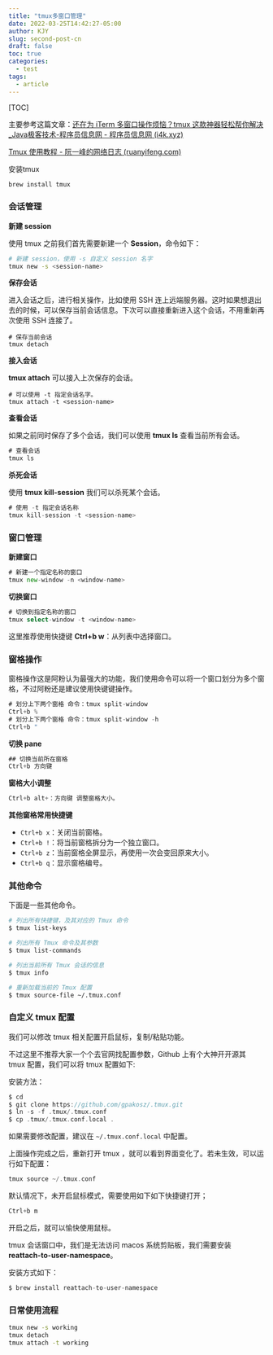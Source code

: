 ```yaml
---
title: "tmux多窗口管理"
date: 2022-03-25T14:42:27-05:00
author: KJY
slug: second-post-cn
draft: false
toc: true
categories:
  - test
tags:
  - article
---
```




[TOC]



主要参考这篇文章：[还在为 iTerm 多窗口操作烦恼？tmux 这款神器轻松帮你解决_Java极客技术-程序员信息网 - 程序员信息网 (i4k.xyz)](https://www.i4k.xyz/article/javageektech/105463104)

[Tmux 使用教程 - 阮一峰的网络日志 (ruanyifeng.com)](https://www.ruanyifeng.com/blog/2019/10/tmux.html)



安装tmux

```bash
brew install tmux
```

### 会话管理

**新建 session**

使用 tmux 之前我们首先需要新建一个 **Session**，命令如下：

```bash
# 新建 session，使用 -s 自定义 session 名字
tmux new -s <session-name>
```

**保存会话**

进入会话之后，进行相关操作，比如使用 SSH 连上远端服务器。这时如果想退出去的时候，可以保存当前会话信息。下次可以直接重新进入这个会话，不用重新再次使用 SSH 连接了。

```
# 保存当前会话
tmux detach
```

**接入会话**

**tmux attach** 可以接入上次保存的会话。

```
# 可以使用 -t 指定会话名字。
tmux attach -t <session-name>
```

**查看会话**

如果之前同时保存了多个会话，我们可以使用 **tmux ls** 查看当前所有会话。

```go
# 查看会话
tmux ls
```

**杀死会话**

使用 **tmux kill-session** 我们可以杀死某个会话。

```go
# 使用 -t 指定会话名称
tmux kill-session -t <session-name>
```

### 窗口管理

**新建窗口**

```go
# 新建一个指定名称的窗口
tmux new-window -n <window-name>
```

**切换窗口**

```go
# 切换到指定名称的窗口
tmux select-window -t <window-name>
```

这里推荐使用快捷键 **Ctrl+b w**：从列表中选择窗口。



### 窗格操作

窗格操作这是阿粉认为最强大的功能，我们使用命令可以将一个窗口划分为多个窗格，不过阿粉还是建议使用快键键操作。

```go
# 划分上下两个窗格 命令：tmux split-window
Ctrl+b %
# 划分上下两个窗格 命令：tmux split-window -h
Ctrl+b "
```

**切换 pane**

```go
## 切换当前所在窗格
Ctrl+b 方向键
```

**窗格大小调整**

```go
Ctrl+b alt+：方向键 调整窗格大小。
```

**其他窗格常用快捷键**

- `Ctrl+b x`：关闭当前窗格。
- `Ctrl+b !`：将当前窗格拆分为一个独立窗口。
- `Ctrl+b z`：当前窗格全屏显示，再使用一次会变回原来大小。
- `Ctrl+b q`：显示窗格编号。

### 其他命令

下面是一些其他命令。

 ```bash
 # 列出所有快捷键，及其对应的 Tmux 命令
 $ tmux list-keys
 
 # 列出所有 Tmux 命令及其参数
 $ tmux list-commands
 
 # 列出当前所有 Tmux 会话的信息
 $ tmux info
 
 # 重新加载当前的 Tmux 配置
 $ tmux source-file ~/.tmux.conf
 ```



### 自定义 tmux 配置

我们可以修改 tmux 相关配置开启鼠标，复制/粘贴功能。

不过这里不推荐大家一个个去官网找配置参数，Github 上有个大神开开源其 tmux 配置，我们可以将 tmux 配置如下:



安装方法：

```go
$ cd
$ git clone https://github.com/gpakosz/.tmux.git
$ ln -s -f .tmux/.tmux.conf
$ cp .tmux/.tmux.conf.local .
```

如果需要修改配置，建议在  `~/.tmux.conf.local` 中配置。

上面操作完成之后，重新打开 tmux ，就可以看到界面变化了。若未生效，可以运行如下配置：

```go
tmux source ~/.tmux.conf
```

默认情况下，未开启鼠标模式，需要使用如下如下快捷键打开；

```go
Ctrl+b m
```

开启之后，就可以愉快使用鼠标。



tmux 会话窗口中，我们是无法访问 macos 系统剪贴板，我们需要安装 **reattach-to-user-namespace**。

安装方式如下：

```go
$ brew install reattach-to-user-namespace
```

### 日常使用流程



```bash
tmux new -s working
tmux detach
tmux attach -t working
```





